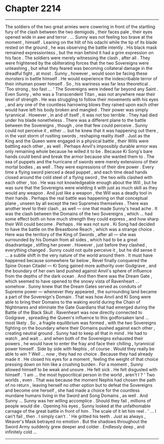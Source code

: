 
# Chapter 2214


---

The soldiers of the two great armies were cowering in front of the startling fury of the clash between the two demigods , their faces pale , their eyes opened wide in awe and terror .
... Sunny was not feeling too brave at the moment , himself .
Leaning on the hilt of his odachi while the tip of its blade rested on the ground , he was observing the battle intently . His black mask remained expressionless , but the man behind it had a grim expression on his face .
The soldiers were merely witnessing the clash , after all . They were frightened by the obliterating forces that the two Sovereigns were unleashing , but what they feared was becoming collateral damage in the dreadful fight , at most .
Sunny , however , would soon be facing these monsters in battle himself . He would experience the indescribable terror of their inhuman power himself . So , his wariness was far less theoretical .
'Too strong , too fast ... '
The Sovereigns were indeed far beyond any Saint . Even Sunny , who was a Transcendent Titan , was not anywhere near their level of strength . He was struggling to follow their movements with his eyes , and any one of the countless harrowing blows they rained upon each other would have left his body broken and mangled .
Their power was simply tyrannical .
However , in and of itself , it was not too terrible .
They had died under his blade nonetheless .
There was a different plane to the battle between the Sovereigns , though , one that few could perceive .
Sunny could not perceive it , either ... but he knew that it was happening out there , in the vast storm of rustling swords , reshaping reality itself .
Just as the King and the Queen were engaged in a physical battle , their Wills were battling each other , as well .
Perhaps Anvil's impossibly durable armor was only remaining whole because he willed it to be . Because Ki Song's bare hands could bend and break the armor because she wanted them to .
The sea of puppets and the hurricane of swords were merely extensions of their mortal bodies , as well . They were expressions of their dire power . Every time a flying sword pierced a dead puppet , and each time dead hands closed around the cold steel of a flying sword , the two wills clashed with each other , too .
He was not knowledgeable enough about the Will , but he was sure that the Sovereigns were wielding it with just as much skill as they would any weapon . And just like a weapon , the Will was a deadly tool in their hands .
Perhaps the real battle was happening on that conceptual plane , unseen by all except the two Supremes themselves .
There was another level to their clash , as well — one that made Sunny's head ache . It was the clash between the Domains of the two Sovereigns , which ... had some effect both on how much strength they could express , and how sharp their Will could become .
Perhaps .
He was not sure .
Ki Song had decided to have the battle on the Breastbone Reach , which was a strange choice . Here was the territory of the King of Swords , after all — she was surrounded by his Domain from all sides , which had to be a great disadvantage , stifling her power .
However , just before they clashed , everything changed .
Sunny could not quite perceive it , but he did sense it ... a subtle shift in the very nature of the world around them . It must have happened because somewhere far below , Revel finally conquered the Spine Ocean Citadel — Ki Song gained more authority over Godgrave , and the boundary of her own land pushed against Anvil's sphere of influence from the depths of the dark ocean .
And then there was the Dream Gate , which seemed to have opened to the snowy vista of Ravenheart ... somehow .
Sunny knew that the Dream Gates served as conduits of Supreme power — whenever they appeared , the surrounding land became a part of the Sovereign's Domain . That was how Anvil and Ki Song were able to bring their Domains to the waking world during the Chain of Nightmares and eliminate the Gate Guardians that had emerged during the Battle of the Black Skull .
Ravenheart was now directly connected to Godgrave , spreading the Queen's influence to this godforsaken land ... most likely .
So , a fragile equilibrium was formed , with the two Sovereigns fighting on the boundary where their Domains pushed against each other , creating neutral ground .
Sunny had to keep all that in mind .
He had to watch , and wait ... and when both of the Sovereigns exhausted their powers , he would have to enter the fray and face their chilling , tyrannical power himself .
Side by side with Nephis , of course .
Would they really be able to win ?
Well ... now , they had no choice .
Because they had already made it .
He closed his eyes for a moment , feeling the weight of that choice pressing down on him like a crushing burden .
For a moment , Sunny allowed himself to be weak and unsure .
He felt sick . He felt disgusted with himself .
'I am ... the most hypocritical person in the world , aren't I ? '
Two worlds , even .
That was because the moment Nephis had chosen the path of no return , leaving herself no other option but to defeat the Sovereigns and become one herself , she had made a choice for the countless mundane humans living in the Sword and Song Domains , as well .
And Sunny ... Sunny was her willing accomplice . Should they fail , millions of people would die .
Opening his eyes , Sunny looked at the unfathomable carnage of the great battle in front of him .
The scale of it let him reel .
' ... I can't fail , then . I simply can't . '
He gritted his teeth .
Just as always , Weaver's Mask betrayed no emotion .
But the shadows throughout the Sword Army suddenly grew deeper and colder .
Endlessly deep , and infinitely cold ...

---

